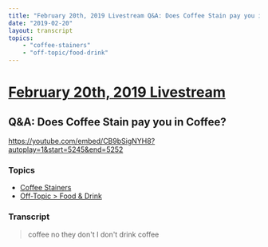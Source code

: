 ```yaml
---
title: "February 20th, 2019 Livestream Q&A: Does Coffee Stain pay you in Coffee?"
date: "2019-02-20"
layout: transcript
topics:
    - "coffee-stainers"
    - "off-topic/food-drink"
---
```

# [February 20th, 2019 Livestream](../2019-02-20.md)
## Q&A: Does Coffee Stain pay you in Coffee?
https://youtube.com/embed/CB9bSigNYH8?autoplay=1&start=5245&end=5252

### Topics
* [Coffee Stainers](../topics/coffee-stainers.md)
* [Off-Topic > Food & Drink](../topics/off-topic/food-drink.md)

### Transcript

> coffee no they don't I don't drink coffee
